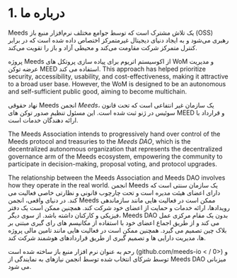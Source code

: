 
# 1. درباره ما

Meeds یک تلاش مشترک است که توسط جوامع مختلف نرم‌افزار منبع باز (OSS) رهبری می‌شود و به ایجاد دنیای دیجیتال غیرمتمرکز اختصاص داده شده است که در برابر کنترل متمرکز شرکت مقاومت می‌کند و محیطی آزاد و باز را تقویت می‌کند.

پروژه Meeds از اکوسیستم اتریوم برای پیاده سازی پروتکل های WoM و مدیریت عرضه توکن MEED استفاده می کند. This approach has helped prioritize security, accessibility, usability, and cost-effectiveness, making it attractive to a broad user base. However, the WoM is designed to be an autonomous and self-sufficient public good, aiming to become multichain.

نهاد حقوقی Meeds انجمن _Meeds_، یک سازمان غیر انتفاعی است که تحت قانون سوئیس در ژنو ثبت شده است. این مسئول تنظیم صدور توکن های MEED و قرارداد با ارائه دهندگان خدمات است.

The Meeds Association intends to progressively hand over control of the Meeds protocol and treasuries to the _Meeds DAO_, which is the decentralized autonomous organization that represents the decentralized governance arm of the Meeds ecosystem, empowering the community to participate in decision-making, proposal voting, and protocol upgrades.

The relationship between the Meeds Association and Meeds DAO involves how they operate in the real world. انجمن Meeds یک سازمان سنتی است که دارای اعضای هیئت مدیره است و تحت چارچوب قانونی و نظارتی خاصی فعالیت می کند. در دنیای واقعی، انجمن Meeds ممکن است در فعالیت هایی مانند سازماندهی رویدادها، ارائه خدمات و حمایت از اعضای خود شرکت کند. همچنین ممکن است یک دفتر فیزیکی و کارکنان داشته باشد. از سوی دیگر، Meeds DAO بدون یک مقام مرکزی عمل می کند و از طریق اجماع اعضای خود با استفاده از مکانیسم های رای گیری مبتنی بر بلاک چین تصمیم می گیرد. همچنین ممکن است در فعالیت هایی مانند تامین مالی پروژه ها، مدیریت دارایی ها و تصمیم گیری از طریق قراردادهای هوشمند شرکت کند.

رحم به عنوان نرم افزار منبع باز ساخته شده است (github.com/meeds-io < / 0>) و توسط شرکای انتخاب شده توسط انجمن نیازهای به نمایندگی از Meeds DAO میزبانی می شود.</p>

